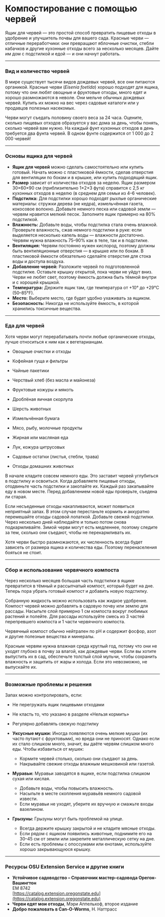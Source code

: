 # Компостирование с помощью червей

Ящик для червей — это простой способ превратить пищевые отходы в удобрение и улучшитель почвы для вашего сада. Красные черви — отличные переработчики: они превращают яблочные очистки, стебли кабачков и другие кухонные отходы всего за несколько месяцев. Дайте им дом с подстилкой и едой — и они начнут работать.

---

### Вид и количество червей

В мире существует тысячи видов дождевых червей, все они питаются органикой. Красные черви (*Eisenia foetida*) хорошо подходят для ящика, потому что они любят овощные и фруктовые отходы, много едят и хорошо размножаются в неволе. Они мельче обычных дождевых червей. Купить их можно на вес через садовые каталоги или у продавцов полезных насекомых.

Черви могут съедать половину своего веса за 24 часа. Оцените, сколько пищевых отходов образуется у вас дома за день, чтобы понять, сколько червей вам нужно. На каждый фунт кухонных отходов в день требуется два фунта червей. В одном фунте содержится от 1 000 до 2 000 червей!

---

### Основы ящика для червей

- **Ящик для червей** можно сделать самостоятельно или купить готовый. Начать можно с пластиковой ёмкости, сделав отверстия для вентиляции по бокам и в крышке, или купить подходящий ящик.
- **Размер** зависит от количества отходов за неделю. Ящик размером 30×60×90 см (приблизительно 1×2×3 фута) справится с 2,5 кг кухонных отходов в неделю (в среднем для семьи из 4–6 человек).
- **Подстилка:** Для подстилки хорошо подходят рыхлые органические материалы: стружки дерева (не кедра), измельчённая газета, кокосовое волокно. Добавьте немного песка или садовой земли — червям нравится мелкий песок. Заполните ящик примерно на 80% подстилкой.
- **Влажность:** Добавьте воды, чтобы подстилка стала очень влажной. Проверьте влажность, сжав немного подстилки в руке: если выделяется несколько капель воды — влажности достаточно. Червям нужна влажность 75–90% как в теле, так и в подстилке.
- **Вентиляция:** Червям постоянно нужен кислород, поэтому должны быть вентиляционные отверстия — в крышке или по бокам. В пластиковой ёмкости обязательно сделайте отверстия для стока воды и доступа воздуха.
- **Добавление червей:** Разложите червей по подготовленной подстилке. Оставьте крышку открытой, пока черви не уйдут вниз. Черви не любят свет, поэтому ёмкость должна быть тёмной внутри и с хорошей крышкой.
- **Температура:** Держите ящик там, где температура от +10° до +29°C (50–85°F).
- **Место:** Выберите место, где будет удобно ухаживать за ящиком.
- **Безопасность:** Никогда не используйте ёмкость, в которой хранились токсичные вещества.

---

### Еда для червей

Хотя черви могут перерабатывать почти любые органические отходы, лучше относиться к ним как к вегетарианцам.


- Овощные очистки и отходы
- Кофейная гуща и фильтры
- Чайные пакетики
- Черствый хлеб (без масла и майонеза)
- Фруктовые кожуры и мякоть
- Дроблёная яичная скорлупа
- Шерсть животных
- Измельчённая бумага


- Мясо, рыбу, молочные продукты
- Жирная или масляная еда
- Лук, кожура цитрусовых
- Садовые остатки (листья, стебли, трава)
- Отходы домашних животных

В начале кладите совсем немного еды. Это заставит червей углубиться в подстилку и освоиться. Когда добавляете пищевые отходы, отодвиньте часть подстилки и закопайте их. Каждый раз закапывайте еду в новом месте. Перед добавлением новой еды проверьте, съедена ли старая.

Если несъеденные отходы накапливаются, может появиться неприятный запах. В этом случае перестаньте кормить и аккуратно перемешайте отходы садовой лопаткой. Добавьте свежей подстилки. Через несколько дней наблюдайте и только потом снова подкармливайте. Зимой черви могут есть медленнее, поэтому следите за тем, сколько они съедают, чтобы не перекармливать их.

Хотя черви быстро размножаются, их численность всегда будет зависеть от размера ящика и количества еды. Поэтому перенаселения бояться не стоит.

---

### Сбор и использование червячного компоста

Через несколько месяцев большая часть подстилки в ящике превратится в тёмный и рассыпчатый компост, который будет на дне. Теперь пора убрать готовый компост и добавить новую подстилку.

Собранную жидкость можно использовать как жидкое удобрение. Компост червей можно добавлять в садовую почву или землю для рассады. Насыпьте слой примерно 1 см компоста вокруг любимых растений и полейте. Для рассады используйте смесь из 3 частей перепревшего компоста и 1 части червячного компоста.

Червячный компост обычно нейтрален по pH и содержит фосфор, азот и другие полезные вещества и минералы.

Красным червям нужна влажная среда круглый год, потому что они не уходят глубоко в почву за влагой, как дождевые черви. Если вы хотите выпустить их в сад, обеспечьте толстый слой мульчи, чтобы сохранить влажность и защитить от жары и холода. Если это невозможно, не выпускайте их.

---

### Возможные проблемы и решения


Запах можно контролировать, если:

- Не перегружать ящик пищевыми отходами
- Не класть то, что указано в разделе «Нельзя кормить»
- Регулярно добавлять свежую подстилку


- **Уксусные мушки:** Иногда появляются очень мелкие мушки (их часто путают с фруктовыми), но вреда они не приносят. Однако если их стало слишком много, значит, вы даёте червям слишком много еды. Чтобы избавиться от мушек:
  - Кормите червей столько, сколько они съедают за день.
  - Накрывайте свежие отходы влажным мешковиной или газетой.
- **Муравьи:** Муравьи заводятся в ящике, если подстилка слишком сухая или кислая.
  - Добавьте воды, чтобы повысить влажность.
  - Насыпьте в месте скопления муравьёв немного садовой извести.
  - Если муравьи не уходят, уберите их вручную и смажьте входы вазелином.
- **Грызуны:** Грызуны могут быть проблемой на улице.
  - Всегда держите крышку закрытой и не кладите мясные отходы.
  - Если рядом с ящиком появились животные, поднимите его на 30–45 см от земли или закрепите металлическую сетку на дне.
  - Если есть проблемы с опоссумами или енотами, используйте хорошо закрывающуюся крышку.

---

### Ресурсы OSU Extension Service и другие книги

- **Устойчивое садоводство – Справочник мастер-садовода Орегон-Вашингтон**  
  EM 8742  
  [https://catalog.extension.oregonstate.edu](https://catalog.extension.oregonstate.edu)
- **Черви едят мои отходы**, Мэри Аппельхоф, второе издание
- **Добро пожаловать в Can-O-Worms**, Н. Наттрасс
